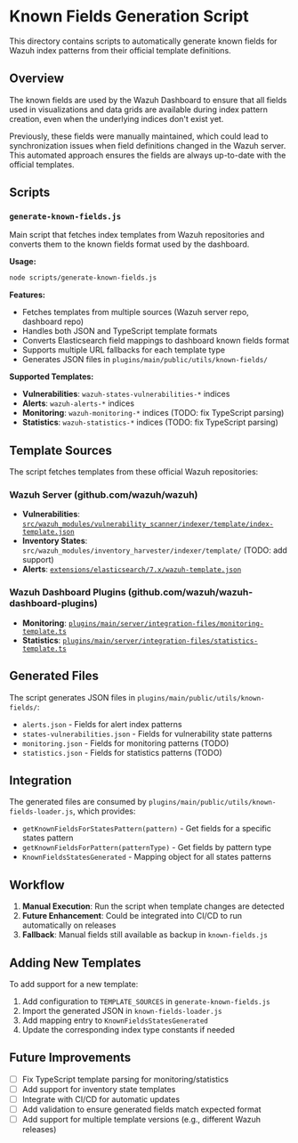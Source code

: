 # Known Fields Generation Script

This directory contains scripts to automatically generate known fields for Wazuh index patterns from their official template definitions.

## Overview

The known fields are used by the Wazuh Dashboard to ensure that all fields used in visualizations and data grids are available during index pattern creation, even when the underlying indices don't exist yet.

Previously, these fields were manually maintained, which could lead to synchronization issues when field definitions changed in the Wazuh server. This automated approach ensures the fields are always up-to-date with the official templates.

## Scripts

### `generate-known-fields.js`

Main script that fetches index templates from Wazuh repositories and converts them to the known fields format used by the dashboard.

**Usage:**

```bash
node scripts/generate-known-fields.js
```

**Features:**

- Fetches templates from multiple sources (Wazuh server repo, dashboard repo)
- Handles both JSON and TypeScript template formats
- Converts Elasticsearch field mappings to dashboard known fields format
- Supports multiple URL fallbacks for each template type
- Generates JSON files in `plugins/main/public/utils/known-fields/`

**Supported Templates:**

- **Vulnerabilities**: `wazuh-states-vulnerabilities-*` indices
- **Alerts**: `wazuh-alerts-*` indices
- **Monitoring**: `wazuh-monitoring-*` indices (TODO: fix TypeScript parsing)
- **Statistics**: `wazuh-statistics-*` indices (TODO: fix TypeScript parsing)

## Template Sources

The script fetches templates from these official Wazuh repositories:

### Wazuh Server (github.com/wazuh/wazuh)

- **Vulnerabilities**: [`src/wazuh_modules/vulnerability_scanner/indexer/template/index-template.json`](https://github.com/wazuh/wazuh/blob/4.14.0/src/wazuh_modules/vulnerability_scanner/indexer/template/index-template.json)
- **Inventory States**: `src/wazuh_modules/inventory_harvester/indexer/template/` (TODO: add support)
- **Alerts**: [`extensions/elasticsearch/7.x/wazuh-template.json`](https://github.com/wazuh/wazuh/blob/4.14.0/extensions/elasticsearch/7.x/wazuh-template.json)

### Wazuh Dashboard Plugins (github.com/wazuh/wazuh-dashboard-plugins)

- **Monitoring**: [`plugins/main/server/integration-files/monitoring-template.ts`](https://github.com/wazuh/wazuh-dashboard-plugins/blob/4.14.0/plugins/main/server/integration-files/monitoring-template.ts)
- **Statistics**: [`plugins/main/server/integration-files/statistics-template.ts`](https://github.com/wazuh/wazuh-dashboard-plugins/blob/4.14.0/plugins/main/server/integration-files/statistics-template.ts)

## Generated Files

The script generates JSON files in `plugins/main/public/utils/known-fields/`:

- `alerts.json` - Fields for alert index patterns
- `states-vulnerabilities.json` - Fields for vulnerability state patterns
- `monitoring.json` - Fields for monitoring patterns (TODO)
- `statistics.json` - Fields for statistics patterns (TODO)

## Integration

The generated files are consumed by `plugins/main/public/utils/known-fields-loader.js`, which provides:

- `getKnownFieldsForStatesPattern(pattern)` - Get fields for a specific states pattern
- `getKnownFieldsForPattern(patternType)` - Get fields by pattern type
- `KnownFieldsStatesGenerated` - Mapping object for all states patterns

## Workflow

1. **Manual Execution**: Run the script when template changes are detected
2. **Future Enhancement**: Could be integrated into CI/CD to run automatically on releases
3. **Fallback**: Manual fields still available as backup in `known-fields.js`

## Adding New Templates

To add support for a new template:

1. Add configuration to `TEMPLATE_SOURCES` in `generate-known-fields.js`
2. Import the generated JSON in `known-fields-loader.js`
3. Add mapping entry to `KnownFieldsStatesGenerated`
4. Update the corresponding index type constants if needed

## Future Improvements

- [ ] Fix TypeScript template parsing for monitoring/statistics
- [ ] Add support for inventory state templates
- [ ] Integrate with CI/CD for automatic updates
- [ ] Add validation to ensure generated fields match expected format
- [ ] Add support for multiple template versions (e.g., different Wazuh releases)
